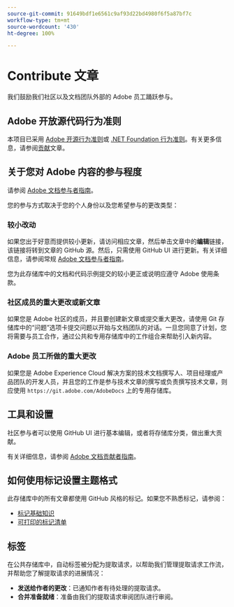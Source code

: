 ```yaml
---
source-git-commit: 91649bdf1e6561c9af93d22bd4980f6f5a87bf7c
workflow-type: tm+mt
source-wordcount: '430'
ht-degree: 100%

---
```

# Contribute 文章

我们鼓励我们社区以及文档团队外部的 Adobe 员工踊跃参与。

## Adobe 开放源代码行为准则

本项目已采用 [Adobe 开源行为准则](code-of-conduct.md)或 [.NET Foundation 行为准则](https://dotnetfoundation.org/code-of-conduct)。有关更多信息，请参阅[贡献](contributing.md)文章。


## 关于您对 Adobe 内容的参与程度

请参阅 [Adobe 文档参与者指南](https://docs.adobe.com/content/help/zh-Hans/contributor/contributor-guide/introduction.html)。

您的参与方式取决于您的个人身份以及您希望参与的更改类型：

### 较小改动

如果您出于好意而提供较小更新，请访问相应文章，然后单击文章中的&#x200B;**编辑**&#x200B;链接，该链接将转到文章的 GitHub 源。然后，只需使用 GitHub UI 进行更新。有关详细信息，请参阅常规 [Adobe 文档参与者指南](https://docs.adobe.com/content/help/en/contributor/contributor-guide/introduction.html)。

您为此存储库中的文档和代码示例提交的较小更正或说明应遵守 Adobe 使用条款。

### 社区成员的重大更改或新文章

如果您是 Adobe 社区的成员，并且要创建新文章或提交重大更改，请使用 Git 存储库中的“问题”选项卡提交问题以开始与文档团队的对话。一旦您同意了计划，您将需要与员工合作，通过公共和专用存储库中的工作组合来帮助引入新内容。

<!--
If you submit a pull request with significant changes to documentation and code examples, you'll see a message in the pull request asking you to submit an online contribution license agreement (CLA). We need you to complete the online form before we can review your pull request.
-->

### Adobe 员工所做的重大更改

如果您是 Adobe Experience Cloud 解决方案的技术文档撰写人、项目经理或产品团队的开发人员，并且您的工作是参与技术文章的撰写或负责撰写技术文章，则应使用 `https://git.adobe.com/AdobeDocs` 上的专用存储库。

<!--Employees from other parts of the Adobe world should use the public repo for minor updates.-->

## 工具和设置

社区参与者可以使用 GitHub UI 进行基本编辑，或者将存储库分类，做出重大贡献。

有关详细信息，请参阅 [Adobe 文档贡献者指南](https://docs.adobe.com/content/help/en/contributor/contributor-guide/introduction.html)。

## 如何使用标记设置主题格式

此存储库中的所有文章都使用 GitHub 风格的标记。如果您不熟悉标记，请参阅：

* [标记基础知识](https://help.github.com/articles/getting-started-with-writing-and-formatting-on-github/)
* [可打印的标记清单](https://guides.github.com/pdfs/markdown-cheatsheet-online.pdf)

## 标签

在公共存储库中，自动标签被分配为提取请求，以帮助我们管理提取请求工作流，并帮助您了解提取请求的进展情况：

* **发送给作者的更改**：已通知作者有待处理的提取请求。
* **合并准备就绪**：准备由我们的提取请求审阅团队进行审阅。
